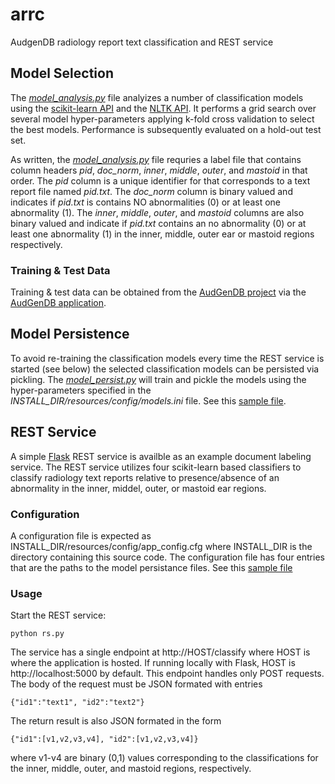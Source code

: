 # arrc
AudgenDB radiology report text classification and REST service

## Model Selection
The [*model_analysis.py*](https://github.com/chop-dbhi/arrc/blob/master/model_analysis.py) file analyizes a number of classification models using the [scikit-learn API](http://scikit-learn.org/stable/) and the [NLTK API](http://www.nltk.org/). It performs a grid search over several model hyper-parameters applying k-fold cross validation to select the best models. Performance is subsequently evaluated on a hold-out test set. 

As written, the [*model_analysis.py*](https://github.com/chop-dbhi/arrc/blob/master/model_analysis.py) file requries a label file that contains column headers *pid*, *doc_norm*, *inner*, *middle*, *outer*, and *mastoid* in that order. The *pid* column is a unique identifier for that corresponds to a text report file named *pid.txt*. The *doc_norm* column is binary valued and indicates if *pid.txt* is contains NO abnormalities (0) or at least one abnormality (1). The *inner*, *middle*, *outer*, and *mastoid* columns are also binary valued and indicate if *pid.txt* contains an no abnormality (0) or at least one abnormality (1) in the inner, middle, outer ear or mastoid regions respectively. 

### Training & Test Data
Training & test data can be obtained from the [AudGenDB project](http://audgendb.chop.edu/) via the [AudGenDB application](https://audgendb.chop.edu/app2/login/). 

## Model Persistence 
To avoid re-training the classification models every time the REST service is started (see below) the selected classification models can be persisted via pickling. The [*model_persist.py*](https://github.com/chop-dbhi/arrc/blob/master/model_persist.py) will train and pickle the models using the hyper-parameters specified in the *INSTALL_DIR/resources/config/models.ini* file. See this [sample file](https://github.com/chop-dbhi/arrc/wiki/Sample-models.ini). 

## REST Service
A simple [Flask](http://flask.pocoo.org/) REST service is availble as an example document labeling service. The REST service utilizes four scikit-learn based classifiers to classify radiology text reports relative to presence/absence of an abnormality in the inner, middel, outer, or mastoid ear regions. 

### Configuration
A configuration file is expected as INSTALL_DIR/resources/config/app_config.cfg where INSTALL_DIR is the directory containing this source code. The configuration file has four entries that are the paths to the model persistance files. See this [sample file](https://github.com/chop-dbhi/arrc/wiki/Sample-REST-service-configuration-file)

### Usage
Start the REST service:

    python rs.py

The service has a single endpoint at http://HOST/classify where HOST is where the application is hosted. If running locally with Flask, HOST is http://localhost:5000 by default. This endpoint handles only POST requests. The body of the request must be JSON formated with entries 

    {"id1":"text1", "id2":"text2"}
    
The return result is also JSON formated in the form

    {"id1":[v1,v2,v3,v4], "id2":[v1,v2,v3,v4]}
    
where v1-v4 are binary (0,1) values corresponding to the classifications for the inner, middle, outer, and mastoid regions, respectively. 
